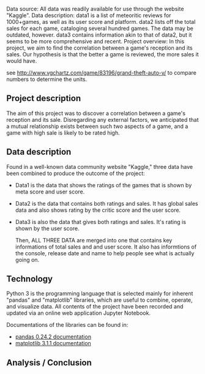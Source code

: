 Data source: All data was readily available for use through the website "Kaggle".
Data description: data1 is a list of meteoritic reviews for 1000+games, as well as its user score and platform.
data2 lists off the total sales for each game, cataloging several hundred games. The data may be outdated, however.
data3 contains information akin to that of data2, but it seems to be more comprehensive and recent.
Project overview:
In this project, we aim to find the correlation between a game's reception and its sales. Our hypothesis is that the better a game is reviewed, the more sales it would have.

see http://www.vgchartz.com/game/83196/grand-theft-auto-v/ to compare numbers to determine the units.

## Project description
The aim of this project was to discover a correlation between a game's reception and its sale. Disregarding any external factors, we anticipated that a mutual relationship exists between such two aspects of a game, and a game with high sale is likely to be rated high.

## Data description
Found in a well-known data community website "Kaggle," three data have been combined to produce the outcome of the project:
  
- Data1 is the data that shows the ratings of the games that is shown by meta score and user score.
- Data2 is the data that contains both ratings and sales. It has global sales data and also shows rating by the critic score and the user score.
- Data3 is also the data that gives both ratings and sales. It's rating is shown by the user score.
  
  Then, ALL THREE DATA are merged into one that contains key informations of total sales and and user score. It also has informtions of the console, release date and name to help people see what is actually going on. 

## Technology
Python 3 is the programming language that is selected mainly for inherent "pandas" and "matplotlib" libraries, which are useful to combine, operate, and visualize data. All contents of the project have been recorded and updated via an online web application Jupyter Notebook.

Documentations of the libraries can be found in:
- [pandas 0.24.2 documentation](https://pandas.pydata.org/pandas-docs/stable/getting_started/tutorials.html)
- [matplotlib 3.1.1 documentation](https://matplotlib.org/3.1.1/tutorials/introductory/usage.html)

## Analysis / Conclusion
